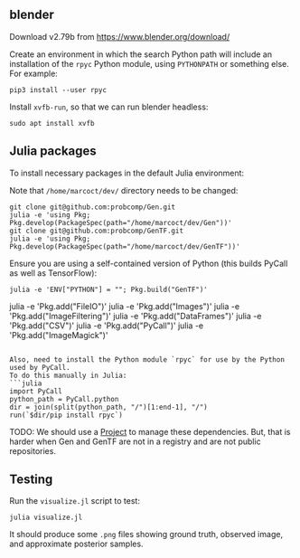## blender

Download v2.79b from https://www.blender.org/download/

Create an environment in which the search Python path will include an installation of the `rpyc` Python module, using `PYTHONPATH` or something else.
For example:
```
pip3 install --user rpyc
```

Install `xvfb-run`, so that we can run blender headless:
```
sudo apt install xvfb
```

## Julia packages

To install necessary packages in the default Julia environment:

Note that `/home/marcoct/dev/` directory needs to be changed:
```
git clone git@github.com:probcomp/Gen.git
julia -e 'using Pkg; Pkg.develop(PackageSpec(path="/home/marcoct/dev/Gen"))'
git clone git@github.com:probcomp/GenTF.git
julia -e 'using Pkg; Pkg.develop(PackageSpec(path="/home/marcoct/dev/GenTF"))'
```

Ensure you are using a self-contained version of Python (this builds PyCall as well as TensorFlow):
```
julia -e 'ENV["PYTHON"] = ""; Pkg.build("GenTF")'
```

julia -e 'Pkg.add("FileIO")'
julia -e 'Pkg.add("Images")'
julia -e 'Pkg.add("ImageFiltering")'
julia -e 'Pkg.add("DataFrames")'
julia -e 'Pkg.add("CSV")'
julia -e 'Pkg.add("PyCall")'
julia -e 'Pkg.add("ImageMagick")'
```

Also, need to install the Python module `rpyc` for use by the Python used by PyCall.
To do this manually in Julia:
```julia
import PyCall
python_path = PyCall.python
dir = join(split(python_path, "/")[1:end-1], "/")
run(`$dir/pip install rpyc`)
```

TODO: We should use a [Project](https://docs.julialang.org/en/v1/stdlib/Pkg/) to manage these dependencies.
But, that is harder when Gen and GenTF are not in a registry and are not public repositories.

## Testing

Run the `visualize.jl` script to test:
```
julia visualize.jl
```

It should produce some `.png` files showing ground truth, observed image, and approximate posterior samples.
